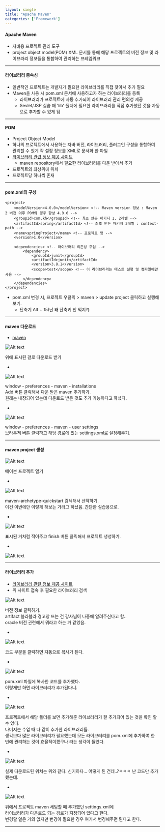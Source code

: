 ```yaml
---
layout: single
title: "Apache Maven"
categories: ['Framework']
---
```


#### Apache Maven
* 자바용 프로젝트 관리 도구
* project object model(POM) XML 문서를 통해 해당 프로젝트의 버전 정보 및 라이브러리 정보들을 통합하여 관리하는 프레임워크
   
***

#### 라이브러리 종속성
* 일반적인 프로젝트는 개발자가 필요한 라이브러리를 직접 찾아서 추가 필요
* Maven을 사용 시 pom.xml 문서에 사용하고자 하는 라이브러리를 등록 
    * 라이브러리가 프로젝트에 자동 추가되어 라이브러리 관리 편의성 제공
    * Sevlet/JSP 실습 때 'lib' 폴더에 필요한 라이브러리를 직접 추가했던 것을 자동으로 추가할 수 있게 됨
   
***

#### POM
* Project Object Model
* 하나의 프로젝트에서 사용하는 자바 버전, 라이브러리, 플러그인 구성을 통합하여 관리할 수 있게 각 설정 정보를 XML로 문서화 한 파일
* [라이브러리 관련 정보 제공 사이트]
    * maven repository에서 필요한 라이브러리를 다운 받아서 추가
* 프로젝트의 최상위에 위치
* 프로젝트당 하나씩 존재
    
***

#### pom.xml의 구성
   
```
<project>
    <modelVersion>4.0.0</modelVersion> <!-- Maven version 정보 : Maven 2 버전 이후 POM의 경우 항상 4.0.0 -->
    <groupId>com.kh</groupId> <!-- 최초 만든 패키지 1, 2레벨 --> 
    <artifactId>spring</artifactId> <!-- 최초 만든 패키지 3레벨 : context-path -->
    <name>springProject</name> <!-- 프로젝트 명 -->
    <version>1.0</version>
    
    <dependencies> <!-- 라이브러리 의존성 주입 -->
        <dependency>
            <groupId>junit</groupId>
            <artifactId>junit</artifactId>
            <version>3.8.1</version>
            <scope>test</scope> <!-- 이 라이브러리는 테스트 실행 및 컴파일에만 사용 -->
        </dependency>
    </dependencies>
</project>
```
   
* pom.xml 변경 시, 프로젝트 우클릭 > maven > update project 클릭하고 실행해보기.   
    * 단축기 Alt + f5(난 왜 단축키 안 먹지?)

***

#### maven 다운로드
* [maven]
   
![Alt text](/assets/images/maven/maven01.jpg)   
   
위에 표시된 걸로 다운로드 받기
   
-
   
![Alt text](/assets/images/maven/maven02.jpg)   
   
window - preferences - maven - installations   
Add 버튼 클릭해서 다운 받은 maven 추가하기.   
원래는 내장되어 있는데 다운로드 받은 것도 추가 가능하다고 하셨다.   
   
-
   
![Alt text](/assets/images/maven/maven03.jpg)   
   
window - preferences - maven - user settings   
브라우저 버튼 클릭하고 해당 경로에 있는 settings.xml로 설정해주기.   
   
***

#### maven project 생성
   
![Alt text](/assets/images/maven/maven04.jpg)   
   
메이븐 프로젝트 열기
   
-
   
![Alt text](/assets/images/maven/maven05.jpg)   
   
maven-archetype-quickstart 검색해서 선택하기.   
이건 이번에만 이렇게 해보는 거라고 하셨음. 간단한 실습용으로.   
   
-
   
![Alt text](/assets/images/maven/maven06.jpg)   
   
표시된 거처럼 적어주고 finish 버튼 클릭해서 프로젝트 생성하기.   
   
-
   
![Alt text](/assets/images/maven/maven07.jpg)   
   
***

#### 라이브러리 추가
* [라이브러리 관련 정보 제공 사이트]
* 위 사이트 접속 후 필요한 라이브러리 검색
   
![Alt text](/assets/images/maven/maven08.jpg)   
   
버전 정보 클릭하기.   
artifact 블라블라 경고창 뜨는 건 강사님이 나중에 알려주신다고 함..   
oracle 버전 관련해서 뭐라고 하는 거 같았음.
   
-
   
![Alt text](/assets/images/maven/maven09.jpg)   
   
코드 부분을 클릭하면 자동으로 복사가 된다.   
   
-
   
![Alt text](/assets/images/maven/maven10.jpg)   
   
pom.xml 파일에 복사한 코드를 추가했다.   
이렇게만 하면 라이브러리가 추가된다니.   
   
-
   
![Alt text](/assets/images/maven/maven11.jpg)   
   
프로젝트에서 해당 폴더를 보면 추가해준 라이브러리가 잘 추가되어 있는 것을 확인 할 수 있다.   
나머지는 수업 때 다 같이 추가한 라이브러리들.   
생각보다 많은 라이브러리가 필요했는데 
모든 라이브러리를 pom.xml에 추가하여 한 번에 관리하는 것이 효율적이겠구나 라는 생각이 들었다.
   
-
   
![Alt text](/assets/images/maven/maven12.jpg)   
   
실제 다운로드된 위치는 위와 같다. 신기하다...
어떻게 된 건데..?ㅋㅋㅋ 난 코드만 추가했는데.
   
-
   
![Alt text](/assets/images/maven/maven13.jpg)   
   
위에서 프로젝트 maven 세팅할 때 추가했던 settings.xml에   
라이브러리가 다운로드 되는 경로가 지정되어 있다고 한다.   
변경할 일은 거의 없지만 변경이 필요한 경우 여기서 변경해주면 된다고 한다.   
   
***










[라이브러리 관련 정보 제공 사이트]: [https://mvnrepository.com/]
[maven]: [https://maven.apache.org/]